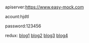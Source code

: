 apiserver:https://www.easy-mock.com

acount:hjdtl

password:123456

redux: 
[blog1](http://www.ruanyifeng.com/blog/2016/09/redux_tutorial_part_one_basic_usages.html)
[blog2](https://segmentfault.com/a/1190000011474522)
[blog3](https://blog.csdn.net/zmx729618/article/details/72676408)
[blog4](http://www.redux.org.cn/)